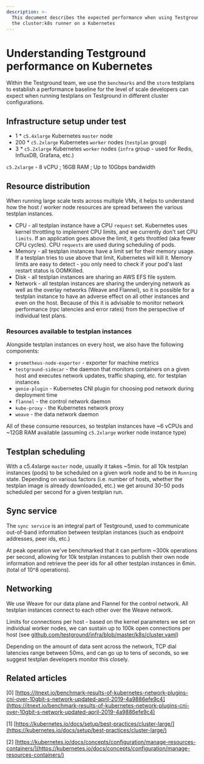 ```yaml
---
description: >-
  This document describes the expected performance when using Testground with
  the cluster:k8s runner on a Kubernetes
---
```


# Understanding Testground performance on Kubernetes

Within the Testground team, we use the `benchmarks` and the `storm` testplans to establish a performance baseline for the level of scale developers can expect when running testplans on Testground in different cluster configurations.

## Infrastructure setup under test

* 1 \* `c5.4xlarge` Kubernetes `master` node
* 200 \* `c5.2xlarge` Kubernetes `worker` nodes \(`testplan` group\)
* 3 \* `c5.2xlarge` Kubernetes `worker` nodes \(`infra` group - used for Redis, InfluxDB, Grafana, etc.\)

`c5.2xlarge` - 8 vCPU ; 16GB RAM ; Up to 10Gbps bandwidth

## Resource distribution

When running large scale tests across multiple VMs, it helps to understand how the host / worker node resources are spread between the various testplan instances.

* CPU - all testplan instance have a CPU `request` set. Kubernetes uses kernel throttling to implement CPU limits, and we currently don't set CPU `limits`. If an application goes above the limit, it gets throttled \(aka fewer CPU cycles\). CPU `requests` are used during scheduling of pods.
* Memory - all testplan instances have a limit set for their memory usage. If a testplan tries to use above that limit, Kubernetes will kill it. Memory limits are easy to detect - you only need to check if your pod's last restart status is OOMKilled.
* Disk - all testplan instances are sharing an AWS EFS file system.
* Network - all testplan instances are sharing the underying network as well as the overlay networks \(Weave and Flannel\), so it is possible for a testplan instance to have an adverse effect on all other instances and even on the host. Because of this it is advisable to monitor network performance \(rpc latencies and error rates\) from the perspective of individual test plans.

### Resources available to testplan instances

Alongside testplan instances on every host, we also have the following components:

* `prometheus-node-exporter` - exporter for machine metrics
* `testground-sidecar` - the daemon that monitors containers on a given host and executes network updates, traffic shaping, etc. for testplan instances
* `genie-plugin` - Kubernetes CNI plugin for choosing pod network during deployment time
* `flannel` - the control network daemon
* `kube-proxy` - the Kubernetes network proxy
* `weave` - the data network daemon

All of these consume resources, so testplan instances have ~6 vCPUs and ~12GB RAM available \(assuming `c5.2xlarge` worker node instance type\)

## Testplan scheduling

With a c5.4xlarge `master` node, usually it takes ~5min. for all 10k testplan instances \(pods\) to be scheduled on a given work node and to be in `Running` state. Depending on various factors \(i.e. number of hosts, whether the testplan image is already downloaded, etc.\) we get around 30-50 pods scheduled per second for a given testplan run.

## Sync service

The `sync service` is an integral part of Testground, used to communicate out-of-band information between testplan instances \(such as endpoint addresses, peer ids, etc.\)

At peak operation we've benchmarked that it can perform ~300k operations per second, allowing for 10k testplan instances to publish their own node information and retrieve the peer ids for all other testplan instances in 6min. \(total of 10^8 operations\).

## Networking

We use Weave for our data plane and Flannel for the control network. All testplan instances connect to each other over the Weave network.

Limits for connections per host - based on the kernel parameters we set on individual worker nodes, we can sustain up to 100k open connections per host \(see [github.com/testground/infra/blob/master/k8s/cluster.yaml](https://github.com/testground/infra/blob/master/k8s/cluster.yaml#L113)\)

Depending on the amount of data sent across the network, TCP dial latencies range between 50ms, and can go up to tens of seconds, so we suggest testplan developers monitor this closely.

## Related articles

\[0\] [https://itnext.io/benchmark-results-of-kubernetes-network-plugins-cni-over-10gbit-s-network-updated-april-2019-4a9886efe9c4](https://itnext.io/benchmark-results-of-kubernetes-network-plugins-cni-over-10gbit-s-network-updated-april-2019-4a9886efe9c4)

\[1\] [https://kubernetes.io/docs/setup/best-practices/cluster-large/](https://kubernetes.io/docs/setup/best-practices/cluster-large/)

\[2\] [https://kubernetes.io/docs/concepts/configuration/manage-resources-containers/](https://kubernetes.io/docs/concepts/configuration/manage-resources-containers/)

